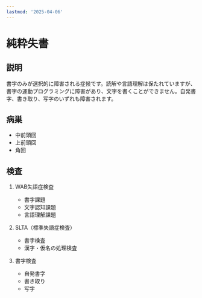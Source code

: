 ```yaml
---
lastmod: '2025-04-06'
---
```


# 純粋失書

## 説明

書字のみが選択的に障害される症候です。読解や言語理解は保たれていますが、書字の運動プログラミングに障害があり、文字を書くことができません。自発書字、書き取り、写字のいずれも障害されます。

## 病巣

- 中前頭回
- 上前頭回
- 角回

## 検査

1. WAB失語症検査

   - 書字課題
   - 文字認知課題
   - 言語理解課題

2. SLTA（標準失語症検査）

   - 書字検査
   - 漢字・仮名の処理検査

3. 書字検査
   - 自発書字
   - 書き取り
   - 写字

